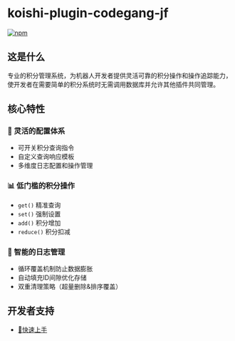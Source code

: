 # koishi-plugin-codegang-jf

[![npm](https://img.shields.io/npm/v/koishi-plugin-codegang-jf?style=flat-square)](https://www.npmjs.com/package/koishi-plugin-codegang-jf)

## 这是什么

专业的积分管理系统，为机器人开发者提供灵活可靠的积分操作和操作追踪能力，使开发者在需要简单的积分系统时无需调用数据库并允许其他插件共同管理。

## 核心特性

### 🔧 灵活的配置体系
- 可开关积分查询指令
- 自定义查询响应模板
- 多维度日志配置和操作管理

### 📊 低门槛的积分操作
- `get()` 精准查询
- `set()` 强制设置
- `add()` 积分增加
- `reduce()` 积分扣减

### 📝 智能的日志管理
- 循环覆盖机制防止数据膨胀
- 自动填充ID间隙优化存储
- 双重清理策略（超量删除&排序覆盖）

## 开发者支持
- [📃快速上手](./doc/fast_used.md)